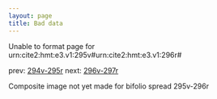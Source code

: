 ```yaml
---
layout: page
title: Bad data
---
```


Unable to format page for urn:cite2:hmt:e3.v1:295v#urn:cite2:hmt:e3.v1:296r#

prev: [294v-295r](../294v-295r/) next: [296v-297r](../296v-297r/)

Composite image not yet made for bifolio spread 295v-296r

